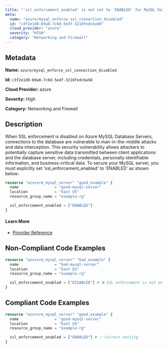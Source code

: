 ```yaml
---
title: "'ssl_enforcement_enabled' is not set to 'ENABLED' for MySQL Database Server"
meta:
  name: "azure/mysql_enforce_ssl_connection_disabled"
  id: "c3f2e1d0-b9a8-7c6d-5e4f-3210fedcba98"
  cloud_provider: "azure"
  severity: "HIGH"
  category: "Networking and Firewall"
---
```


## Metadata
**Name:** `azure/mysql_enforce_ssl_connection_disabled`

**Id:** `c3f2e1d0-b9a8-7c6d-5e4f-3210fedcba98`

**Cloud Provider:** azure

**Severity:** High

**Category:** Networking and Firewall

## Description
When SSL enforcement is disabled on Azure MySQL Database Servers, connections to the database are vulnerable to man-in-the-middle attacks and data interception. This security vulnerability allows attackers to potentially capture sensitive data transmitted between client applications and the database server, including credentials, personally identifiable information, and business-critical data. To secure your MySQL server, you must explicitly set 'ssl_enforcement_enabled' to 'ENABLED' as shown below:

```terraform
resource "azurerm_mysql_server" "good_example" {
  name                = "good-mysql-server"
  location            = "East US"
  resource_group_name = "example-rg"

  ssl_enforcement_enabled = ["ENABLED"]
}
```

#### Learn More

 - [Provider Reference](https://registry.terraform.io/providers/hashicorp/azurerm/latest/docs/resources/mysql_server)

## Non-Compliant Code Examples
```terraform
resource "azurerm_mysql_server" "bad_example" {
  name                = "bad-mysql-server"
  location            = "East US"
  resource_group_name = "example-rg"

  ssl_enforcement_enabled = ["DISABLED"] # ❌ SSL enforcement is not enabled
}

```

## Compliant Code Examples
```terraform
resource "azurerm_mysql_server" "good_example" {
  name                = "good-mysql-server"
  location            = "East US"
  resource_group_name = "example-rg"

  ssl_enforcement_enabled = ["ENABLED"] # ✅ Correct setting
}

```
